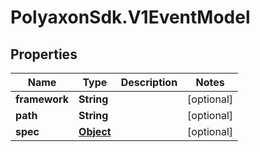 # PolyaxonSdk.V1EventModel

## Properties

Name | Type | Description | Notes
------------ | ------------- | ------------- | -------------
**framework** | **String** |  | [optional] 
**path** | **String** |  | [optional] 
**spec** | [**Object**](.md) |  | [optional] 


